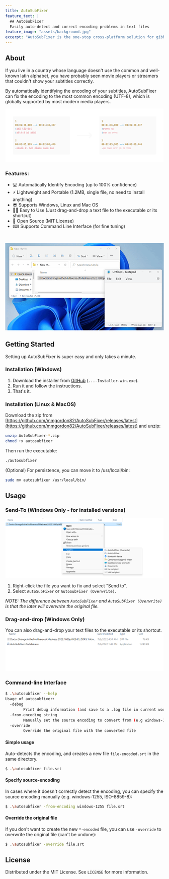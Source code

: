 ```yaml
---
title: AutoSubFixer
feature_text: |
  ## AutoSubFixer
  Easily auto-detect and correct encoding problems in text files
feature_image: "assets/background.jpg"
excerpt: "AutoSubFixer is the one-stop cross-platform solution for gibbrish-replaced letters and other encoding problems that are common among users who download subtitles from 3rd-party sources."
---
```


## About
If you live in a country whose language doesn't use the common and well-known latin alphabet, you have probably seen movie players or streamers that couldn't show your subtitles correctly.

By automatically identifying the encoding of your subtitles, AutoSubFixer can fix the encoding to the most common encoding (UTF-8), which is globally supported by most modern media players.

![Common encoding problems in subtitles](https://github.com/mmgordon82/AutoSubFixer/raw/main/assets/about1.png)

### Features:

* 💻 Automatically Identify Encoding (up to 100% confidence)
* ⚡ Lightweight and Portable (1.2MB, single file, no need to install anything)
* 😎 Supports Windows, Linux and Mac OS
* 🖖🏻 Easy to Use (Just drag-and-drop a text file to the executable or its shortcut)
* 📜 Open Source (MIT License)
* ⌨ Supports Command Line Interface (for fine tuning)

<br />

![Common encoding problems in subtitles](https://github.com/mmgordon82/AutoSubFixer/raw/main/assets/usage1.gif)

<!-- GETTING STARTED -->
## Getting Started

Setting up AutoSubFixer is super easy and only takes a minute.

### Installation (Windows)
1. Download the installer from [GitHub](https://github.com/mmgordon82/AutoSubFixer/releases/latest) (`...-Installer-win.exe`).
2. Run it and follow the instructions.
3. That's it.

### Installation (Linux & MacOS)


Download the zip from [https://github.com/mmgordon82/AutoSubFixer/releases/latest](https://github.com/mmgordon82/AutoSubFixer/releases/latest) and unzip: 
```sh
unzip AutoSubFixer-*.zip
chmod +x autosubfixer
```

Then run the executable:
```sh
./autosubfixer  
```

(Optional) For persistence, you can move it to /usr/local/bin:
```sh
sudo mv autosubfixer /usr/local/bin/
```

## Usage

### Send-To (Windows Only - for installed versions)
![Send-To](https://github.com/mmgordon82/AutoSubFixer/raw/main/assets/usage2.png)
1. Right-click the file you want to fix and select "Send to".
2. Select `AutoSubFixer` or `AutoSubFixer (Overwrite)`.

_NOTE: The difference between `AutoSubFixer` and `AutoSubFixer (Overwrite)` is that the later will overwrite the original file._

### Drag-and-drop (Windows Only)
You can also drag-and-drop your text files to the executable or its shortcut.
![Drag-and-Drop](https://github.com/mmgordon82/AutoSubFixer/raw/main/assets/usage3.gif)


### Command-line Interface
```sh
$ .\autosubfixer --help
Usage of autosubfixer:
  -debug
        Print debug information (and save to a .log file in current working directory)
  -from-encoding string
        Manually set the source encoding to convert from (e.g windows-1255, utf-8) (default "auto")
  -override
        Override the original file with the converted file
```

#### Simple usage
Auto-detects the encoding, and creates a new file `file-encoded.srt` in the same directory.
```sh
$ .\autosubfixer file.srt
```

#### Specify source-encoding
In cases where it doesn't correctly detect the encoding, you can specify the source encoding manually (e.g. windows-1255, ISO-8859-8):
```sh
$ .\autosubfixer -from-encoding windows-1255 file.srt
```

#### Override the original file
If you don't want to create the new `*-encoded` file, you can use `-override` to overwrite the original file (can't be undone):
```sh
$ .\autosubfixer -override file.srt
```

<!-- LICENSE -->
## License

Distributed under the MIT License. See `LICENSE` for more information.


